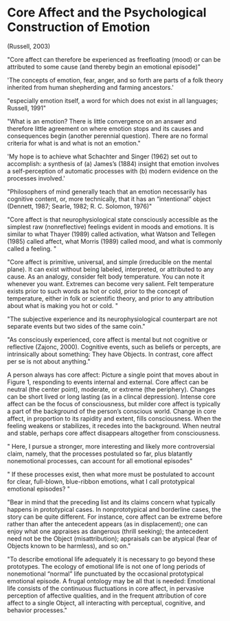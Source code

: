 # Core Affect and the Psychological Construction of Emotion

(Russell, 2003)

"Core affect can therefore be experienced as freefloating (mood) or can be attributed to some cause (and thereby begin an emotional episode)"

'The concepts of emotion, fear, anger, and so forth are parts of a folk theory inherited from human shepherding and farming ancestors.'

"especially emotion itself, a word for which does not exist in all languages; Russell, 1991"

"What is an emotion? There is little convergence on an answer and therefore little agreement on where emotion stops and its causes and consequences begin (another perennial question). There are no formal criteria for what is and what is not an emotion."

'My hope is to achieve what Schachter and Singer (1962) set out to accomplish: a synthesis of (a) James’s
(1884) insight that emotion involves a self-perception of automatic processes with (b) modern evidence on the processes involved.'

"Philosophers of mind generally teach that an emotion necessarily has cognitive content, or, more technically, that it has an “intentional” object (Dennett, 1987; Searle, 1982; R. C. Solomon, 1976)"



"Core affect is that neurophysiological state consciously accessible as the simplest raw (nonreflective) feelings evident in moods and emotions. It is similar to what Thayer (1989) called activation, what Watson and Tellegen (1985) called affect, what Morris (1989) called mood, and what is commonly called a feeling. "

"Core affect is primitive, universal, and simple (irreducible on the mental plane). It can exist without being labeled, interpreted, or attributed to any cause. As an analogy, consider felt body temperature. You can note it whenever you want. Extremes can become very salient. Felt temperature exists prior to such words as hot or cold, prior to the concept of temperature, either in folk or scientific theory, and prior to any attribution about what is making you hot or cold. "

"The subjective experience and its neurophysiological counterpart are not separate events but two sides of
the same coin."

"As consciously experienced, core affect is mental but not cognitive or reflective (Zajonc, 2000). Cognitive events, such as beliefs or percepts, are intrinsically about something: They have Objects. In contrast, core affect per se is not about anything."

A person always has core affect: Picture a single point that moves about in Figure 1, responding to events internal and external. Core affect can be neutral (the center point), moderate, or extreme (the periphery). Changes can be short lived or long lasting (as in a clincal depression). Intense core affect can be the focus of
consciousness, but milder core affect is typically a part of the background of the person’s conscious world. Change in core affect, in proportion to its rapidity and extent, fills consciousness. When the feeling weakens or stabilizes, it recedes into the background. When neutral and stable, perhaps core affect disappears altogether from consciousness.

" Here, I pursue a stronger, more interesting and likely more controversial claim, namely, that the processes postulated so far, plus blatantly nonemotional processes, can account for all emotional episodes"

" If these processes exist, then what more must be postulated to account for clear, full-blown, blue-ribbon emotions, what I call prototypical emotional episodes? "

"Bear in mind that the preceding list and its claims concern what typically happens in prototypical cases. In nonprototypical and borderline cases, the story can be quite different. For instance, core affect can be extreme before rather than after the antecedent appears (as in displacement); one can enjoy what one appraises as dangerous (thrill seeking); the antecedent need not be the Object (misattribution); appraisals can be atypical (fear of Objects known to be harmless), and so on."

"To describe emotional life adequately it is necessary to go beyond these prototypes. The ecology of emotional life is not one of long periods of nonemotional “normal” life punctuated by the occasional prototypical emotional episode. A frugal ontology may be all that is needed: Emotional life consists of the continuous fluctuations in core affect, in pervasive perception of affective qualities, and in the frequent attribution of core affect to a single Object, all interacting with perceptual, cognitive, and behavior
processes."